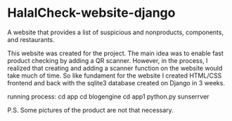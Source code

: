 # HalalCheck-website-django
A website that provides a list of suspicious and nonproducts, components, and restaurants.

This website was created for the project. The main idea was to enable fast product checking by adding a QR scanner. However, in the process, I realized that creating and adding a scanner function on the website would take much of time. So like fundament for the website I created HTML/CSS frontend and back with the sqlite3 database created on Django in 3 weeks.

running process:
cd app
cd blogengine
cd app1
python.py sunserrver

P.S. Some pictures of the product are not that necessary.
